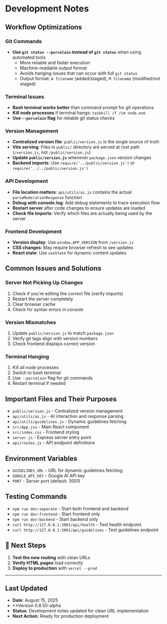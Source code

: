 # Development Notes

## Workflow Optimizations

### Git Commands
- **Use `git status --porcelain` instead of `git status`** when using automated tools
  - More reliable and faster execution
  - Machine-readable output format
  - Avoids hanging issues that can occur with full `git status`
  - Output format: `A filename` (added/staged), `M filename` (modified/not staged)

### Terminal Issues
- **Bash terminal works better** than command prompt for git operations
- **Kill node processes** if terminal hangs: `taskkill /f /im node.exe`
- **Use `--porcelain` flag** for reliable git status checks

### Version Management
- **Centralized version file**: `public/version.js` is the single source of truth
- **Vite serving**: Files in `public/` directory are served at root path (`/version.js`, not `/public/version.js`)
- **Update `public/version.js`** whenever `package.json` version changes
- **Backend imports**: Use `require('../public/version.js')` or `require('../../public/version.js')`

### API Development
- **File location matters**: `api/utils/ai.js` contains the actual `parseModerationResponse` function
- **Debug with console.log**: Add debug statements to trace execution flow
- **Restart server** after code changes to ensure updates are loaded
- **Check file imports**: Verify which files are actually being used by the server

### Frontend Development
- **Version display**: Use `window.APP_VERSION` from `/version.js`
- **CSS changes**: May require browser refresh to see updates
- **React state**: Use `useState` for dynamic content updates

## Common Issues and Solutions

### Server Not Picking Up Changes
1. Check if you're editing the correct file (verify imports)
2. Restart the server completely
3. Clear browser cache
4. Check for syntax errors in console

### Version Mismatches
1. Update `public/version.js` to match `package.json`
2. Verify git tags align with version numbers
3. Check frontend displays correct version

### Terminal Hanging
1. Kill all node processes
2. Switch to bash terminal
3. Use `--porcelain` flag for git commands
4. Restart terminal if needed

## Important Files and Their Purposes

- `public/version.js` - Centralized version management
- `api/utils/ai.js` - AI interaction and response parsing
- `api/utils/guidelines.js` - Dynamic guidelines fetching
- `src/App.jsx` - Main React component
- `src/index.css` - Frontend styling
- `server.js` - Express server entry point
- `api/routes.js` - API endpoint definitions

## Environment Variables

- `GUIDELINES_URL` - URL for dynamic guidelines fetching
- `GOOGLE_API_KEY` - Google AI API key
- `PORT` - Server port (default: 3001)

## Testing Commands

- `npm run dev:separate` - Start both frontend and backend
- `npm run dev:frontend` - Start frontend only
- `npm run dev:backend` - Start backend only
- `curl http://127.0.0.1:3001/api/health` - Test health endpoint
- `curl http://127.0.0.1:3001/api/guidelines` - Test guidelines endpoint 

## 🎯 **Next Steps**

1. **Test the new routing** with clean URLs
2. **Verify HTML pages** load correctly
3. **Deploy to production** with `vercel --prod`

---

## Last Updated
- **Date**: August 15, 2025
- **Version 0.8.50-alpha
- **Status**: Development notes updated for clean URL implementation
- **Next Action**: Ready for production deployment 
